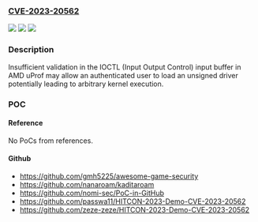 ### [CVE-2023-20562](https://cve.mitre.org/cgi-bin/cvename.cgi?name=CVE-2023-20562)
![](https://img.shields.io/static/v1?label=Product&message=%CE%BCProf&color=blue)
![](https://img.shields.io/static/v1?label=Version&message=various%20%3C%204.1-424%20&color=brighgreen)
![](https://img.shields.io/static/v1?label=Vulnerability&message=n%2Fa&color=brighgreen)

### Description

Insufficient validation in the IOCTL (Input Output Control) input buffer in AMD uProf may allow an authenticated user to load an unsigned driver potentially leading to arbitrary kernel execution.

### POC

#### Reference
No PoCs from references.

#### Github
- https://github.com/gmh5225/awesome-game-security
- https://github.com/nanaroam/kaditaroam
- https://github.com/nomi-sec/PoC-in-GitHub
- https://github.com/passwa11/HITCON-2023-Demo-CVE-2023-20562
- https://github.com/zeze-zeze/HITCON-2023-Demo-CVE-2023-20562

